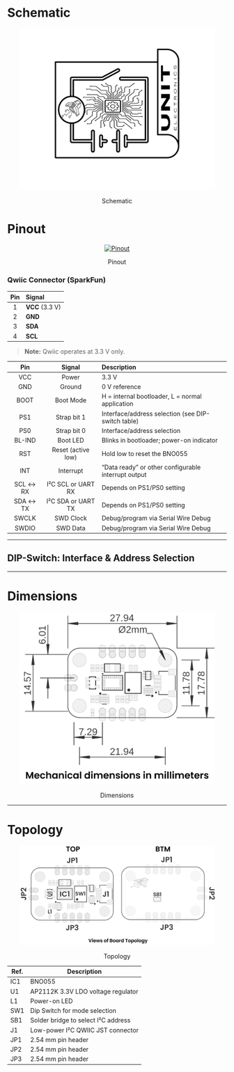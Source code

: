 # **Schematic**

<div align="center">
  <a href="#"><img src="resources/Schematics_icon.jpg" width="450px" alt="Schematic"></a>
  <p>Schematic</p>
</div>

# **Pinout**

<div align="center">
  <a href="#"><img src="resources/bno055_pinout.jpg" width="450px" alt="Pinout"></a>
  <p>Pinout</p>
</div>

### Qwiic Connector (SparkFun)
| Pin | Signal  |
|:---:|:--------|
| 1   | **VCC** (3.3 V) |
| 2   | **GND**         |
| 3   | **SDA**         |
| 4   | **SCL**         |

> **Note:** Qwiic operates at 3.3 V only.

| Pin       | Signal               | Description                                          |
|:---------:|:--------------------:|:-----------------------------------------------------|
| VCC       | Power                | 3.3 V                                                |
| GND       | Ground               | 0 V reference                                        |
| BOOT      | Boot Mode            | H = internal bootloader, L = normal application      |
| PS1       | Strap bit 1          | Interface/address selection (see DIP-switch table)   |
| PS0       | Strap bit 0          | Interface/address selection                          |
| BL-IND    | Boot LED             | Blinks in bootloader; power-on indicator             |
| RST       | Reset (active low)   | Hold low to reset the BNO055                         |
| INT       | Interrupt            | “Data ready” or other configurable interrupt output  |
| SCL ↔ RX  | I²C SCL or UART RX   | Depends on PS1/PS0 setting                           |
| SDA ↔ TX  | I²C SDA or UART TX   | Depends on PS1/PS0 setting                           |
| SWCLK     | SWD Clock            | Debug/program via Serial Wire Debug                  |
| SWDIO     | SWD Data             | Debug/program via Serial Wire Debug                  |

---

## **DIP-Switch: Interface & Address Selection**
 

---

# **Dimensions**

<div align="center">
  <a href="#"><img src="./resources/unit_dimension_v_0_0_1_ue0092_BNO055.png" width="450px" alt="Dimensions"></a>
  <p>Dimensions</p>
</div>

---

# **Topology**

<div align="center">
  <a href="#"><img src="./resources/unit_topology_v_0_0_1_ue0092_BNO055.png" width="450px" alt="Topology"></a>
  <p>Topology</p>
</div>

| Ref.  | Description                                                                 |
|-------|-----------------------------------------------------------------------------|
| IC1   | BNO055                                                                      |
| U1    | AP2112K 3.3V LDO voltage regulator                                          |
| L1    | Power-on LED                                                                |
| SW1   | Dip Switch for mode selection                                               |
| SB1   | Solder bridge to select I²C address                                         |
| J1    | Low-power I²C QWIIC JST connector                                           |
| JP1   | 2.54 mm pin header                                                          |
| JP2   | 2.54 mm pin header                                                          |
| JP3   | 2.54 mm pin header                                                          |